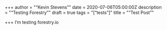 +++
author = "“Kevin Stevens”"
date = 2020-07-06T05:00:00Z
description = "“Testing Forestry”"
draft = true
tags = "[“tests”]"
title = "“Test Post”"

+++
I’m testing forestry.io
